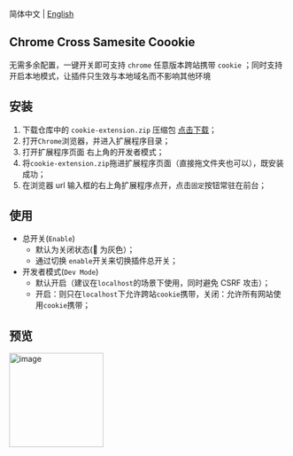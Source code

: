 简体中文 | [English](README.en.md)

## Chrome Cross Samesite Coookie

无需多余配置，一键开关即可支持 `chrome` 任意版本跨站携带 `cookie` ；同时支持开启本地模式，让插件只生效与本地域名而不影响其他环境

## 安装

1. 下载仓库中的 `cookie-extension.zip` 压缩包 <a href="https://github.com/daylenjeez/chrome-samesite-cookie/raw/main/cookie-extension.zip">点击下载</a>；
2. 打开`Chrome`浏览器，并进入扩展程序目录；
3. 打开扩展程序页面 右上角的开发者模式；
4. 将`cookie-extension.zip`拖进扩展程序页面（直接拖文件夹也可以），既安装成功；
5. 在浏览器 url 输入框的右上角扩展程序点开，点击`固定`按钮常驻在前台；

## 使用

- 总开关(`Enable`)
  - 默认为关闭状态(🍪 为灰色）；
  - 通过切换 `enable`开关来切换插件总开关；
- 开发者模式(`Dev Mode`)
  - 默认开启（建议在`localhost`的场景下使用，同时避免 CSRF 攻击）；
  - 开启：则只在`localhost`下允许跨站`cookie`携带，关闭：允许所有网站使用`cookie`携带；

## 预览

<img width="170" alt="image" src="https://github.com/daylenjeez/chrome-samesite-cookie/assets/111993029/b1516a49-9276-4987-b5de-deb6eedeed78">



